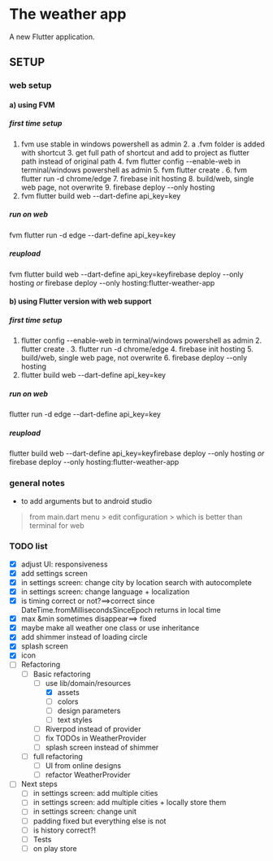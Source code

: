 

# The weather app

A new Flutter application.

## SETUP

### web setup

#### a) using FVM

##### first time setup
1. fvm use stable in windows powershell as admin    2. a .fvm folder is added with shortcut
    3. get full path of shortcut and add to project as flutter path instead of original path
    4. fvm flutter config --enable-web in terminal/windows powershell as admin
    5. fvm flutter create .
    6. fvm flutter run -d chrome/edge
    7. firebase init hosting
    8. build/web, single web page, not overwrite
    9. firebase deploy --only hosting
10. fvm flutter build web --dart-define api_key=key
##### run on web
fvm flutter run -d edge --dart-define api_key=key
##### reupload
fvm flutter build web --dart-define api_key=keyfirebase deploy --only hosting  *or*   firebase deploy --only hosting:flutter-weather-app
#### b) using Flutter version with web support
##### first time setup
1. flutter config --enable-web in terminal/windows powershell as admin    2. flutter create .
    3. flutter run -d chrome/edge
    4. firebase init hosting
    5. build/web, single web page, not overwrite
    6. firebase deploy --only hosting
7. flutter build web --dart-define api_key=key
##### run on web
flutter run -d edge --dart-define api_key=key
##### reupload
flutter build web --dart-define api_key=keyfirebase deploy --only hosting  *or*   firebase deploy --only hosting:flutter-weather-app
### general notes

- to add arguments but to android studio

> from main.dart menu > edit configuration > which is better than terminal for web


### TODO list
- [x] adjust UI: responsiveness
- [x] add settings screen
- [x] in settings screen: change city by location search with autocomplete
- [x] in settings screen: change language + localization
- [x] is timing correct or not?==>correct since  DateTime.fromMillisecondsSinceEpoch returns in local time
- [x] max &min sometimes disappear==> fixed
- [x] maybe make all weather one class or use inheritance
- [x] add shimmer instead of loading circle
- [x]  splash screen
- [x] icon
- [ ] Refactoring
    - [ ] Basic refactoring
        - [ ] use lib/domain/resources
            - [x] assets
            - [ ] colors
            - [ ] design parameters
            - [ ] text styles
        - [ ] Riverpod instead of provider
        - [ ] fix TODOs in WeatherProvider
        - [ ] splash screen instead of shimmer
    - [ ] full refactoring
        - [ ] UI from online designs
        - [ ] refactor WeatherProvider
- [ ] Next steps
    - [ ]  in settings screen: add multiple cities
    - [ ]  in settings screen: add multiple cities + locally store them
    - [ ] in settings screen: change unit
    - [ ] padding fixed but everything else is not
    - [ ] is history correct?!
    - [ ] Tests
    - [ ] on play store